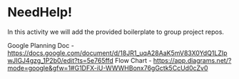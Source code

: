 # NeedHelp!

In this activity we will add the provided boilerplate to group project repos.

Google Planning Doc - https://docs.google.com/document/d/18JR1_uqA28AaK5mV83X0YdQ1LZIpwJIGJ4gzg_1P2b0/edit?ts=5e765ffd
Flow Chart - https://app.diagrams.net/?mode=google&gfw=1#G1DFX-iU-WWWHBonx76gGctk5CcUd0cZv0

